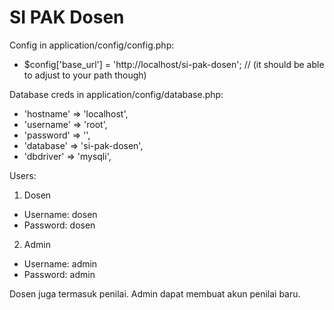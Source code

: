 # SI PAK Dosen

Config in application/config/config.php:
- $config['base_url'] = 'http://localhost/si-pak-dosen'; // (it should be able to adjust to your path though)

Database creds in application/config/database.php:
- 'hostname' => 'localhost',
- 'username' => 'root',
- 'password' => '',
- 'database' => 'si-pak-dosen',
- 'dbdriver' => 'mysqli',

Users:
1. Dosen
- Username: dosen
- Password: dosen
2. Admin
- Username: admin
- Password: admin

Dosen juga termasuk penilai. Admin dapat membuat akun penilai baru.
